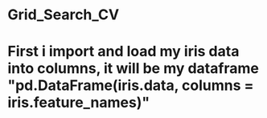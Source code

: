 # Grid_Search_CV
# First i import and load my iris data into columns, it will be my dataframe "pd.DataFrame(iris.data, columns = iris.feature_names)"
